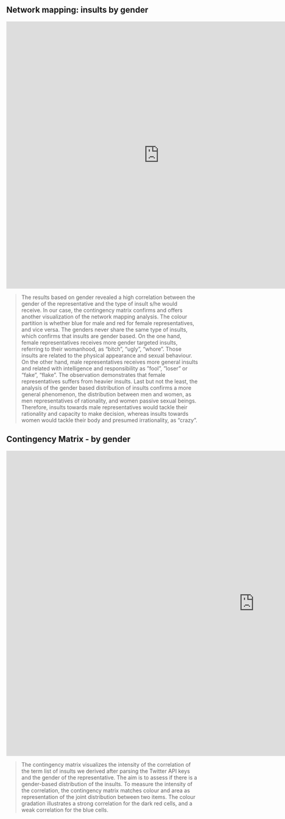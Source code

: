 ## Network mapping: insults by gender 
<iframe src="https://documents.cortext.net/2c39/2c39d54acc64899611925db8838536bb/53303/maps/hn-usrep26876_7218top150-ISItermsinsultsintweets-ISItermsgender-chi2cooc-99999-oT0.09-9999-louFalse.pdf" frameborder="0" style="overflow:hidden;border:1px solid #DDDDDD;" width="800" height="700" allowfullscreen></iframe>

> The results based on gender revealed a high correlation between the gender of the representative and the type of insult s/he would receive.  In our case,  the contingency matrix confirms and offers another visualization of the network mapping analysis. The colour partition is whether blue for male and red for female representatives,  and vice versa. The genders never share the same type of insults, which confirms that insults are gender based. On the one hand, female representatives receives more gender targeted insults, referring to their womanhood, as “bitch”, “ugly”, “whore”. Those insults are related to the physical appearance and sexual behaviour. On the other hand, male representatives receives more general insults and related with intelligence and responsibility as ”fool”, ”loser” or “fake”, “flake”.  The observation demonstrates that female representatives suffers from heavier insults. Last but not the least, the analysis of the gender based distribution of insults confirms a more general phenomenon, the distribution between men and women, as men representatives of rationality, and women passive sexual beings. Therefore, insults towards male representatives would tackle their rationality and capacity to make decision, whereas insults towards women would tackle their body and presumed irrationality, as “crazy”. 


## Contingency Matrix - by gender 
<iframe src="https://documents.cortext.net/9c84/9c84fef26dc30f981a40900635a7b494/52995/contingency_matrix-usrep2-logTrue-ISItermsgender-ISItermsinsultsintweets-y6876_7218-reordered-nFchi2.pdf" frameborder="0" style="overflow:hidden;border:1px solid #DDDDDD;" width="1300" height="800" allowfullscreen></iframe>

> The contingency matrix visualizes  the intensity of the correlation of the term list of insults we derived after parsing the Twitter API keys and  the gender of the representative. The aim is to assess  if there is a gender-based distribution of the insults.   To measure the intensity of the correlation, the contingency matrix matches colour and area as representation of the joint distribution between two items. The colour gradation illustrates a strong correlation for the dark red cells, and a weak correlation for the blue cells. 

